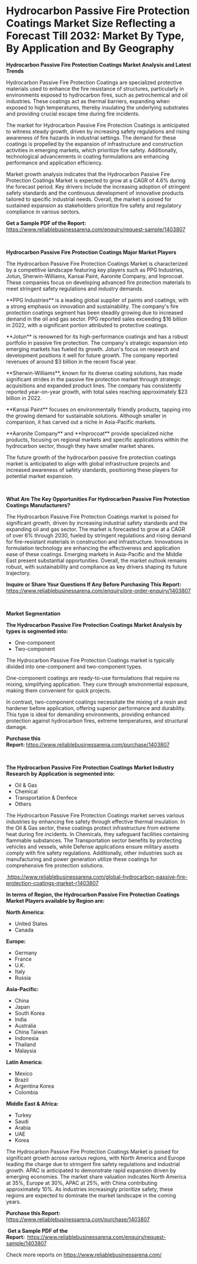 <p><h1>Hydrocarbon Passive Fire Protection Coatings Market Size Reflecting a Forecast Till 2032: Market By Type, By Application and By Geography</h1></p><p><strong>Hydrocarbon Passive Fire Protection Coatings Market Analysis and Latest Trends</strong></p>
<p><p>Hydrocarbon Passive Fire Protection Coatings are specialized protective materials used to enhance the fire resistance of structures, particularly in environments exposed to hydrocarbon fires, such as petrochemical and oil industries. These coatings act as thermal barriers, expanding when exposed to high temperatures, thereby insulating the underlying substrates and providing crucial escape time during fire incidents.</p><p>The market for Hydrocarbon Passive Fire Protection Coatings is anticipated to witness steady growth, driven by increasing safety regulations and rising awareness of fire hazards in industrial settings. The demand for these coatings is propelled by the expansion of infrastructure and construction activities in emerging markets, which prioritize fire safety. Additionally, technological advancements in coating formulations are enhancing performance and application efficiency.</p><p>Market growth analysis indicates that the Hydrocarbon Passive Fire Protection Coatings Market is expected to grow at a CAGR of 4.6% during the forecast period. Key drivers include the increasing adoption of stringent safety standards and the continuous development of innovative products tailored to specific industrial needs. Overall, the market is poised for sustained expansion as stakeholders prioritize fire safety and regulatory compliance in various sectors.</p></p>
<p><strong>Get a Sample PDF of the Report:&nbsp;</strong> <a href="https://www.reliablebusinessarena.com/enquiry/request-sample/1403807?utm_campaign=3137&utm_medium=2&utm_source=Github&utm_content=ia&utm_term=28032025&utm_id=hydrocarbon-passive-fire-protection-coatings">https://www.reliablebusinessarena.com/enquiry/request-sample/1403807</a></p>
<p>&nbsp;</p>
<p><strong>Hydrocarbon Passive Fire Protection Coatings Major Market Players</strong></p>
<p><p>The Hydrocarbon Passive Fire Protection Coatings Market is characterized by a competitive landscape featuring key players such as PPG Industries, Jotun, Sherwin-Williams, Kansai Paint, Aaronite Company, and Inprocoat. These companies focus on developing advanced fire protection materials to meet stringent safety regulations and industry demands.</p><p>**PPG Industries** is a leading global supplier of paints and coatings, with a strong emphasis on innovation and sustainability. The company's fire protection coatings segment has been steadily growing due to increased demand in the oil and gas sector. PPG reported sales exceeding $16 billion in 2022, with a significant portion attributed to protective coatings.</p><p>**Jotun** is renowned for its high-performance coatings and has a robust portfolio in passive fire protection. The company's strategic expansion into emerging markets has fueled its growth. Jotun's focus on research and development positions it well for future growth. The company reported revenues of around $3 billion in the recent fiscal year.</p><p>**Sherwin-Williams**, known for its diverse coating solutions, has made significant strides in the passive fire protection market through strategic acquisitions and expanded product lines. The company has consistently reported year-on-year growth, with total sales reaching approximately $23 billion in 2022.</p><p>**Kansai Paint** focuses on environmentally friendly products, tapping into the growing demand for sustainable solutions. Although smaller in comparison, it has carved out a niche in Asia-Pacific markets.</p><p>**Aaronite Company** and **Inprocoat** provide specialized niche products, focusing on regional markets and specific applications within the hydrocarbon sector, though they have smaller market shares.</p><p>The future growth of the hydrocarbon passive fire protection coatings market is anticipated to align with global infrastructure projects and increased awareness of safety standards, positioning these players for potential market expansion.</p></p>
<p>&nbsp;</p>
<p><strong>What Are The Key Opportunities For Hydrocarbon Passive Fire Protection Coatings Manufacturers?</strong></p>
<p><p>The Hydrocarbon Passive Fire Protection Coatings market is poised for significant growth, driven by increasing industrial safety standards and the expanding oil and gas sector. The market is forecasted to grow at a CAGR of over 6% through 2030, fueled by stringent regulations and rising demand for fire-resistant materials in construction and infrastructure. Innovations in formulation technology are enhancing the effectiveness and application ease of these coatings. Emerging markets in Asia-Pacific and the Middle East present substantial opportunities. Overall, the market outlook remains robust, with sustainability and compliance as key drivers shaping its future trajectory.</p></p>
<p><strong>Inquire or Share Your Questions If Any Before Purchasing This Report:</strong> <a href="https://www.reliablebusinessarena.com/enquiry/pre-order-enquiry/1403807?utm_campaign=3137&utm_medium=2&utm_source=Github&utm_content=ia&utm_term=28032025&utm_id=hydrocarbon-passive-fire-protection-coatings">https://www.reliablebusinessarena.com/enquiry/pre-order-enquiry/1403807</a></p>
<p>&nbsp;</p>
<p><strong>Market Segmentation</strong></p>
<p><strong>The Hydrocarbon Passive Fire Protection Coatings Market Analysis by types is segmented into:</strong></p>
<p><ul><li>One-component</li><li>Two-component</li></ul></p>
<p><p>The Hydrocarbon Passive Fire Protection Coatings market is typically divided into one-component and two-component types. </p><p>One-component coatings are ready-to-use formulations that require no mixing, simplifying application. They cure through environmental exposure, making them convenient for quick projects. </p><p>In contrast, two-component coatings necessitate the mixing of a resin and hardener before application, offering superior performance and durability. This type is ideal for demanding environments, providing enhanced protection against hydrocarbon fires, extreme temperatures, and structural damage.</p></p>
<p><strong>Purchase this Report:&nbsp;</strong><a href="https://www.reliablebusinessarena.com/purchase/1403807?utm_campaign=3137&utm_medium=2&utm_source=Github&utm_content=ia&utm_term=28032025&utm_id=hydrocarbon-passive-fire-protection-coatings">https://www.reliablebusinessarena.com/purchase/1403807</a></p>
<p>&nbsp;</p>
<p><strong>The Hydrocarbon Passive Fire Protection Coatings Market Industry Research by Application is segmented into:</strong></p>
<p><ul><li>Oil & Gas</li><li>Chemical</li><li>Transportation & Denfece</li><li>Others</li></ul></p>
<p><p>The Hydrocarbon Passive Fire Protection Coatings market serves various industries by enhancing fire safety through effective thermal insulation. In the Oil & Gas sector, these coatings protect infrastructure from extreme heat during fire incidents. In Chemicals, they safeguard facilities containing flammable substances. The Transportation sector benefits by protecting vehicles and vessels, while Defense applications ensure military assets comply with fire safety regulations. Additionally, other industries such as manufacturing and power generation utilize these coatings for comprehensive fire protection solutions.</p></p>
<p><a href="https://www.reliablebusinessarena.com/global-hydrocarbon-passive-fire-protection-coatings-market-r1403807?utm_campaign=3137&utm_medium=2&utm_source=Github&utm_content=ia&utm_term=28032025&utm_id=hydrocarbon-passive-fire-protection-coatings">&nbsp;https://www.reliablebusinessarena.com/global-hydrocarbon-passive-fire-protection-coatings-market-r1403807</a></p>
<p><strong>In terms of Region, the Hydrocarbon Passive Fire Protection Coatings Market Players available by Region are:</strong></p>
<p>
    <p> <strong> North America: </strong>
        <ul>
            <li>United States</li>
            <li>Canada</li>
        </ul>
        </p> 
    <p> <strong> Europe: </strong>
        <ul>
            <li>Germany</li>
            <li>France</li>
            <li>U.K.</li>
            <li>Italy</li>
            <li>Russia</li>
        </ul>
        </p> 
    <p> <strong> Asia-Pacific: </strong>
        <ul>
            <li>China</li>
            <li>Japan</li>
            <li>South Korea</li>
            <li>India</li>
            <li>Australia</li>
            <li>China Taiwan</li>
            <li>Indonesia</li>
            <li>Thailand</li>
            <li>Malaysia</li>
        </ul>
        </p> 
    <p> <strong> Latin America: </strong>
        <ul>
            <li>Mexico</li>
            <li>Brazil</li>
            <li>Argentina Korea</li>
            <li>Colombia</li>
        </ul>
        </p> 
    <p> <strong> Middle East & Africa: </strong>
        <ul>
            <li>Turkey</li>
            <li>Saudi</li>
            <li>Arabia</li>
            <li>UAE</li>
            <li>Korea</li>
        </ul>
    </p>
    </p>
<p><p>The Hydrocarbon Passive Fire Protection Coatings Market is poised for significant growth across various regions, with North America and Europe leading the charge due to stringent fire safety regulations and industrial growth. APAC is anticipated to demonstrate rapid expansion driven by emerging economies. The market share valuation indicates North America at 35%, Europe at 30%, APAC at 25%, with China contributing approximately 10%. As industries increasingly prioritize safety, these regions are expected to dominate the market landscape in the coming years.</p></p>
<p><strong>Purchase this Report: </strong><a href="https://www.reliablebusinessarena.com/purchase/1403807?utm_campaign=3137&utm_medium=2&utm_source=Github&utm_content=ia&utm_term=28032025&utm_id=hydrocarbon-passive-fire-protection-coatings">https://www.reliablebusinessarena.com/purchase/1403807</a></p>
<p>&nbsp;<strong>Get a Sample PDF of the Report:&nbsp;&nbsp;</strong><a href="https://www.reliablebusinessarena.com/enquiry/request-sample/1403807?utm_campaign=3137&utm_medium=2&utm_source=Github&utm_content=ia&utm_term=28032025&utm_id=hydrocarbon-passive-fire-protection-coatings">https://www.reliablebusinessarena.com/enquiry/request-sample/1403807</a></p>
<p><strong></strong></p>
<p>Check more reports on <a href="https://www.reliablebusinessarena.com/?utm_campaign=3137&utm_medium=2&utm_source=Github&utm_content=ia&utm_term=28032025&utm_id=hydrocarbon-passive-fire-protection-coatings">https://www.reliablebusinessarena.com/</a></p>